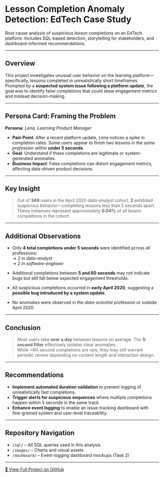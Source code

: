 # Lesson Completion Anomaly Detection: EdTech Case Study

Root cause analysis of suspicious lesson completions on an EdTech platform. Includes SQL-based detection, storytelling for stakeholders, and dashboard-informed recommendations.

---

## Overview

This project investigates unusual user behavior on the learning platform—specifically, lessons completed in unrealistically short timeframes. Prompted by a **suspected system issue following a platform update**, the goal was to identify false completions that could skew engagement metrics and mislead decision-making.

---

## Persona Card: Framing the Problem

**Persona**: *Lena, Learning Product Manager*
- **Pain Point**: After a recent platform update, Lena notices a spike in completion rates. Some users appear to finish two lessons in the *same profession* within **under 5 seconds**.
- **Goal**: Understand if these completions are legitimate or system-generated anomalies.
- **Business Impact**: False completions can distort engagement metrics, affecting data-driven product decisions.

---

## Key Insight

> Out of **349** users in the April 2020 *data-analyst* cohort, **2** exhibited suspicious behavior—completing lessons less than 5 seconds apart.  
> These instances represent approximately **0.04%** of all lesson completions in the cohort.

---

## Additional Observations

- Only **4 total completions under 5 seconds** were identified across all professions:  
  → *2 in data-analyst*  
  → *2 in software-engineer*

- Additional completions between **5 and 60 seconds** may not indicate bugs but still fall below expected engagement thresholds.
- All suspicious completions occurred in **early April 2020**, suggesting a **possible bug introduced by a system update**.
- No anomalies were observed in the *data-scientist* profession or outside April 2020.

---

## Conclusion

> Most users take **over a day** between lessons on average. The **5-second filter** effectively isolates clear anomalies.  
> While <60-second completions are rare, they may still warrant periodic review depending on content length and interaction design.

---

## Recommendations

- **Implement automated duration validation** to prevent logging of unrealistically fast completions.
- **Trigger alerts for suspicious sequences** where multiple completions happen within 5 seconds in the same track.
- **Enhance event logging** to enable an issue-tracking dashboard with fine-grained system and user-level traceability.

---

## Repository Navigation

- `/sql/` – All SQL queries used in this analysis
- `/images/` – Charts and visual assets
- `/dashboard/` – Event-logging dashboard mockups (Task 2)

---

[🔗 View Full Project on GitHub](https://github.com/KellenJay/Lesson-Completion-Anomaly-Detection-EdTech-Case-Study/tree/main)

